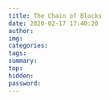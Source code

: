 ```yaml
---
title: The Chain of Blocks
date: 2020-02-17 17:40:20
author:
img:
categories:
tags:
summary:
top:
hidden:
password:
---
```

